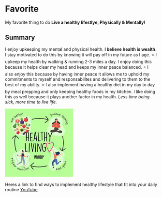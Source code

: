 # Favorite
My favorite thing to do
**Live a healthy lifestlye, Physically & Mentally!**
## Summary 
I enjoy upkeeping my mental and physical health. **I believe health is wealth.** I stay motivated to do this by knowing it will pay off in my future as I age. 
⭐ I upkeep my health by walking & running 2-3 miles a day. I enjoy doing this because it helps clear my head and keeps my inner peace balanced.
⭐ I also enjoy this because by having inner peace it allows me to uphold my commitments to myself and responsabilites and delivering to them to the best of my ability.
⭐ I also implement having a healthy diet in my day to day by meal prepping and only keeping healthy foods in my kitchen. I like doing this as well because it plays another factor in my health. *Less time being sick, more time to live life.*
   
![Healthy](Healthy.jpg)

Heres a link to find ways to implement healthy lifestyle that fit into your daily routine 
[YouTube](https://www.youtube.com/)
